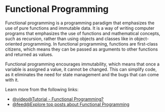 # Functional Programming

Functional programming is a programming paradigm that emphasizes the use of pure functions and immutable data. It is a way of writing computer programs that emphasizes the use of functions and mathematical concepts, such as recursion, rather than using objects and classes like in object-oriented programming. In functional programming, functions are first-class citizens, which means they can be passed as arguments to other functions and returned as values.

Functional programming encourages immutability, which means that once a variable is assigned a value, it cannot be changed. This can simplify code, as it eliminates the need for state management and the bugs that can come with it.

Learn more from the following links:

- [@video@Tutorial - Functional Programming?](https://www.youtube.com/watch?v=dAPL7MQGjyM)
- [@feed@Explore top posts about Functional Programming](https://app.daily.dev/tags/functional-programming?ref=roadmapsh)
